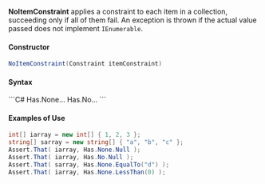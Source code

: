 **NoItemConstraint** applies a constraint to each item in a collection, succeeding only if all of them fail. An exception is thrown if the actual value passed does not implement `IEnumerable`.

<h4>Constructor</h4>

```C#
NoItemConstraint(Constraint itemConstraint)
```

<h4>Syntax</h4>
```C#
Has.None...
Has.No...
```

<h4>Examples of Use</h4>

```C#
int[] iarray = new int[] { 1, 2, 3 };
string[] sarray = new string[] { "a", "b", "c" };
Assert.That( iarray, Has.None.Null );
Assert.That( iarray, Has.No.Null );
Assert.That( sarray, Has.None.EqualTo("d") );
Assert.That( iarray, Has.None.LessThan(0) );
```

